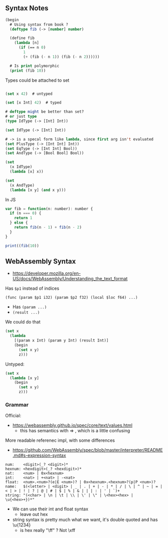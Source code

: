## Syntax Notes

```lisp
(begin
  # Using syntax from book ?
  (deftype fib (-> [number] number)

  (define fib
    (lambda [n]
      (if (== n 0)
        1
        (+ (fib (- n 1)) (fib (- n 2))))))

  # Is print polymorphic
  (print (fib 10))
```

Types could be attached to set

```lisp

(set x 42)  # untyped

(set [x Int] 42)  # typed

# deftype might be better than set?
# or just type
(type IdType (-> [Int] Int))

(set IdType (-> [Int] Int))

# -> is a specal form like lambda, since first arg isn't evaluated
(set PlusType (-> [Int Int] Int))
(set EqType (-> [Int Int] Bool))
(set AndType (-> [Bool Bool] Bool))

(set
  (x IdType) 
  (lambda [x] x))

(set
  (x AndType) 
  (lambda [x y] (and x y)))
```

In JS 

```javascript
var fib = function(n: number): number {
  if (n === 0) {
    return 1
  } else {
    return fib(n - 1) + fib(n - 2)
  }
}

print((fib(10))
```

## WebAssembly Syntax

- <https://developer.mozilla.org/en-US/docs/WebAssembly/Understanding_the_text_format>

Has `$p1` instead of indices

```
(func (param $p1 i32) (param $p2 f32) (local $loc f64) ...)
```

- Has `(param ...)`
- `(result ...)`

We could do that

```lisp
(set x
  (lambda
    [(param x Int) (param y Int) (result Int)]
    (begin
      (set x y)
      z)))
```

Untyped:

```lisp
(set x
  (lambda [x y]
    (begin
      (set x y)
      z)))
```

### Grammar

Official:

- <https://webassembly.github.io/spec/core/text/values.html>
  - this has semantics with => , which is a little confusing

More readable referenec impl, with some differences

- <https://github.com/WebAssembly/spec/blob/master/interpreter/README.md#s-expression-syntax>

```
num:    <digit>(_? <digit>)*
hexnum: <hexdigit>(_? <hexdigit>)*
nat:    <num> | 0x<hexnum>
int:    <nat> | +<nat> | -<nat>
float:  <num>.<num>?(e|E <num>)? | 0x<hexnum>.<hexnum>?(p|P <num>)?
name:   $(<letter> | <digit> | _ | . | + | - | * | / | \ | ^ | ~ | = | < | > | ! | ? | @ | # | $ | % | & | | | : | ' | `)+
string: "(<char> | \n | \t | \\ | \' | \" | \<hex><hex> | \u{<hex>+})*"
```

- We can use their int and float syntax
  - leave out hex
- string syntax is pretty much what we want, it's double quoted and has \u{1234}
  - is hex really "\ff" ?  Not \xff

